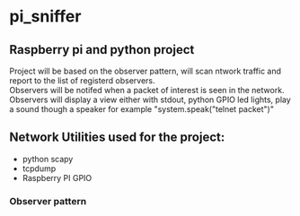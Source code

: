 # pi_sniffer
## Raspberry pi and python project
Project will be based on the observer pattern, will scan ntwork traffic and report to the list of registerd observers.  
Observers will be notifed when a packet of interest is seen in the network.   
Observers will display a view either with stdout, python GPIO led lights, play a sound though a speaker for example       "system.speak("telnet packet")"
  
## Network Utilities used for the project:   
* python scapy  
* tcpdump
* Raspberry PI GPIO  

### Observer pattern
